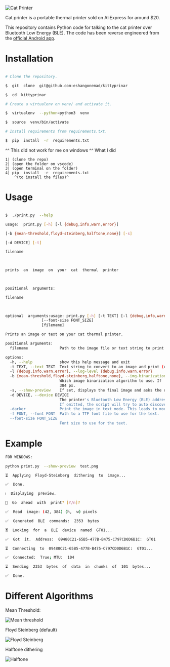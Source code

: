 
![Cat Printer](./media/hackoclock.jpg)

  

Cat printer is a portable thermal printer sold on AliExpress for around $20.

  

This repository contains Python code for talking to the cat printer over Bluetooth Low Energy (BLE). The code has been reverse engineered from the [official Android app](https://play.google.com/store/apps/details?id=com.frogtosea.iprint&hl=en_US&gl=US).

  

# Installation

```bash

# Clone the repository.

$  git  clone  git@github.com:eshangonemad/kittyprinar

$  cd  kittyprinar

# Create a virtualenv on venv/ and activate it.

$  virtualenv  --python=python3  venv

$  source  venv/bin/activate

# Install requirements from requirements.txt.

$  pip  install  -r  requirements.txt

```
^^ This did not work for me on windows ^^
What I did
``` 
1| (clone the repo)
2| (open the folder on vscode)
3| (open terminal on the folder)
4| pip  install  -r  requirements.txt 
	^(to install the files)^
 ```

  

# Usage

```bash

$  ./print.py  --help

usage:  print.py [-h] [-l {debug,info,warn,error}]

[-b {mean-threshold,floyd-steinberg,halftone,none}] [-s]

[-d DEVICE] [-t]

filename

  

prints  an  image  on  your  cat  thermal  printer

  

positional  arguments:

filename

  

optional  arguments:usage: print.py [-h] [-t TEXT] [-l {debug,info,warn,error}] [-b {mean-threshold,floyd-steinberg,halftone,none}] [-s] [-d DEVICE] [-darker] [-f FONT]
                [--font-size FONT_SIZE]
                [filename]

Prints an image or text on your cat thermal printer.

positional arguments:
  filename              Path to the image file or text string to print.

options:
  -h, --help            show this help message and exit
  -t TEXT, --text TEXT  Text string to convert to an image and print (use \n for new lines).
  -l {debug,info,warn,error}, --log-level {debug,info,warn,error}
  -b {mean-threshold,floyd-steinberg,halftone,none}, --img-binarization-algo {mean-threshold,floyd-steinberg,halftone,none}
                        Which image binarization algorithm to use. If 'none' is used, no binarization will be used. In this case, the image has to have a width of    
                        384 px.
  -s, --show-preview    If set, displays the final image and asks the user for confirmation before printing.
  -d DEVICE, --device DEVICE
                        The printer's Bluetooth Low Energy (BLE) address (MAC address on Linux; UUID on macOS) or advertisement name (e.g.: "GT01", "GB02", "GB03").  
                        If omitted, the script will try to auto discover the printer based on its advertised BLE services.
  -darker               Print the image in text mode. This leads to more contrast, but slower speed.
  -f FONT, --font FONT  Path to a TTF font file to use for the text.
  --font-size FONT_SIZE
                        Font size to use for the text.

```

  

# Example

```bash
FOR WINDOWS:

python print.py  --show-preview  test.png

⏳  Applying  Floyd-Steinberg  dithering  to  image...

✅  Done.

ℹ️  Displaying  preview.

🤔  Go  ahead  with  print? [Y/n]?

✅  Read  image: (42, 384) (h,  w) pixels

✅  Generated  BLE  commands:  2353  bytes

⏳  Looking  for  a  BLE  device  named  GT01...

✅  Got  it.  Address:  09480C21-65B5-477B-B475-C797CD0D6B1C:  GT01

⏳  Connecting  to  09480C21-65B5-477B-B475-C797CD0D6B1C:  GT01...

✅  Connected:  True; MTU:  104

⏳  Sending  2353  bytes  of  data  in  chunks  of  101  bytes...

✅  Done.

```

  
  

# Different Algorithms

  

Mean Threshold:

![Mean threshold](./media/grumpy_mean_threshold.png)

  

Floyd Steinberg (default)

![Floyd Steinberg](./media/grumpy_floydsteinberg.png)

  

Halftone dithering

![Halftone](./media/grumpy_halftone.png)